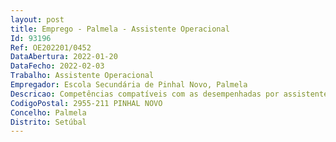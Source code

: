 ```yaml
--- 
layout: post
title: Emprego - Palmela - Assistente Operacional
Id: 93196
Ref: OE202201/0452
DataAbertura: 2022-01-20
DataFecho: 2022-02-03
Trabalho: Assistente Operacional
Empregador: Escola Secundária de Pinhal Novo, Palmela
Descricao: Competências compatíveis com as desempenhadas por assistentes operacionais das escolas de 3º ciclo e ensino secundário de ensino público   vigilância e suporte às atividades escolares, limpeza, arrumação, conservação e boa utilização das instalações.
CodigoPostal: 2955-211 PINHAL NOVO
Concelho: Palmela
Distrito: Setúbal
--- 
```

